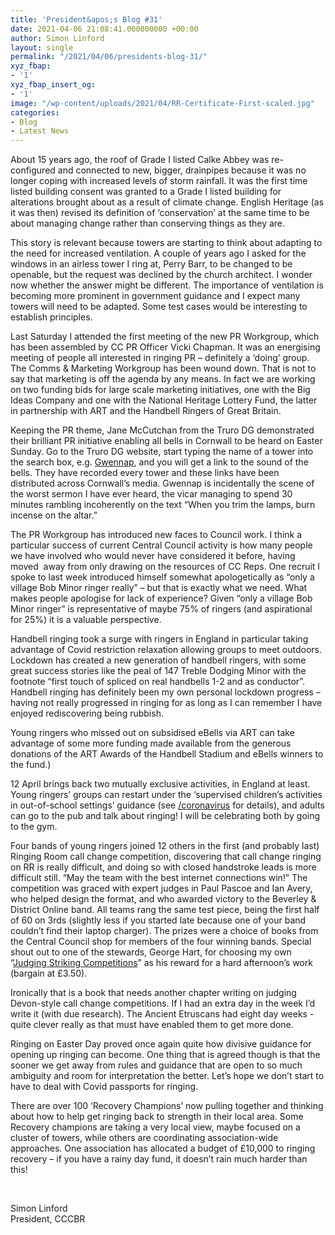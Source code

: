 ```yaml
---
title: 'President&apos;s Blog #31'
date: 2021-04-06 21:08:41.000000000 +00:00
author: Simon Linford
layout: single
permalink: "/2021/04/06/presidents-blog-31/"
xyz_fbap:
- '1'
xyz_fbap_insert_og:
- '1'
image: "/wp-content/uploads/2021/04/RR-Certificate-First-scaled.jpg"
categories:
- Blog
- Latest News
---
```

About 15 years ago, the roof of Grade I listed Calke Abbey was re-configured and connected to new, bigger, drainpipes because it was no longer coping with increased levels of storm rainfall. It was the first time listed building consent was granted to a Grade I listed building for alterations brought about as a result of climate change. English Heritage (as it was then) revised its definition of ‘conservation’ at the same time to be about managing change rather than conserving things as they are.

This story is relevant because towers are starting to think about adapting to the need for increased ventilation. A couple of years ago I asked for the windows in an airless tower I ring at, Perry Barr, to be changed to be openable, but the request was declined by the church architect. I wonder now whether the answer might be different. The importance of ventilation is becoming more prominent in government guidance and I expect many towers will need to be adapted. Some test cases would be interesting to establish principles.

Last Saturday I attended the first meeting of the new PR Workgroup, which has been assembled by CC PR Officer Vicki Chapman. It was an energising meeting of people all interested in ringing PR – definitely a ‘doing’ group. The Comms & Marketing Workgroup has been wound down. That is not to say that marketing is off the agenda by any means. In fact we are working on two funding bids for large scale marketing initiatives, one with the Big Ideas Company and one with the National Heritage Lottery Fund, the latter in partnership with ART and the Handbell Ringers of Great Britain.

Keeping the PR theme, Jane McCutchan from the Truro DG demonstrated their brilliant PR initiative enabling all bells in Cornwall to be heard on Easter Sunday. Go to the Truro DG website, start typing the name of a tower into the search box, e.g. <a href="https://tdgr.org.uk/tower/western/gwennap/" target="_blank" rel="noopener">Gwennap</a>, and you will get a link to the sound of the bells. They have recorded every tower and these links have been distributed across Cornwall’s media. Gwennap is incidentally the scene of the worst sermon I have ever heard, the vicar managing to spend 30 minutes rambling incoherently on the text “When you trim the lamps, burn incense on the altar.”

The PR Workgroup has introduced new faces to Council work. I think a particular success of current Central Council activity is how many people we have involved who would never have considered it before, having moved  away from only drawing on the resources of CC Reps. One recruit I spoke to last week introduced himself somewhat apologetically as “only a village Bob Minor ringer really” – but that is exactly what we need. What makes people apologise for lack of experience? Given “only a village Bob Minor ringer” is representative of maybe 75% of ringers (and aspirational for 25%) it is a valuable perspective.

Handbell ringing took a surge with ringers in England in particular taking advantage of Covid restriction relaxation allowing groups to meet outdoors. Lockdown has created a new generation of handbell ringers, with some great success stories like the peal of 147 Treble Dodging Minor with the footnote “first touch of spliced on real handbells 1-2 and as conductor”. Handbell ringing has definitely been my own personal lockdown progress – having not really progressed in ringing for as long as I can remember I have enjoyed rediscovering being rubbish.

Young ringers who missed out on subsidised eBells via ART can take advantage of some more funding made available from the generous donations of the ART Awards of the Handbell Stadium and eBells winners to the fund.)

12 April brings back two mutually exclusive activities, in England at least. Young ringers’ groups can restart under the ‘supervised children’s activities in out-of-school settings’ guidance (see <a href="/coronavirus/" target="_blank" rel="noopener">/coronavirus</a> for details), and adults can go to the pub and talk about ringing! I will be celebrating both by going to the gym.

Four bands of young ringers joined 12 others in the first (and probably last) Ringing Room call change competition, discovering that call change ringing on RR is really difficult, and doing so with closed handstroke leads is more difficult still. “May the team with the best internet connections win!” The competition was graced with expert judges in Paul Pascoe and Ian Avery, who helped design the format, and who awarded victory to the Beverley & District Online band. All teams rang the same test piece, being the first half of 60 on 3rds (slightly less if you started late because one of your band couldn’t find their laptop charger). The prizes were a choice of books from the Central Council shop for members of the four winning bands. Special shout out to one of the stewards, George Hart, for choosing my own “<a href="/product/judging-striking-competitions/" target="_blank" rel="noopener">Judging Striking Competitions</a>” as his reward for a hard afternoon’s work (bargain at £3.50).

Ironically that is a book that needs another chapter writing on judging Devon-style call change competitions. If I had an extra day in the week I’d write it (with due research). The Ancient Etruscans had eight day weeks - quite clever really as that must have enabled them to get more done.

Ringing on Easter Day proved once again quite how divisive guidance for opening up ringing can become. One thing that is agreed though is that the sooner we get away from rules and guidance that are open to so much ambiguity and room for interpretation the better. Let’s hope we don’t start to have to deal with Covid passports for ringing.

There are over 100 ‘Recovery Champions’ now pulling together and thinking about how to help get ringing back to strength in their local area. Some Recovery champions are taking a very local view, maybe focused on a cluster of towers, while others are coordinating association-wide approaches. One association has allocated a budget of £10,000 to ringing recovery – if you have a rainy day fund, it doesn’t rain much harder than this!

&nbsp;

Simon Linford  
President, CCCBR
